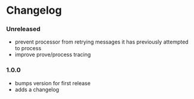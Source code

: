 # Changelog

### Unreleased

- prevent processor from retrying messages it has previously attempted to
  process
- improve prove/process tracing

### 1.0.0

- bumps version for first release
- adds a changelog
